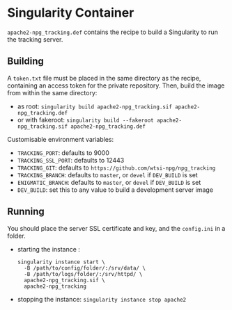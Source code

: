 # Singularity Container

`apache2-npg_tracking.def` contains the recipe to build a Singularity to run the tracking server.

## Building

A `token.txt` file must be placed in the same directory as the recipe, containing an access token for the private repository.
Then, build the image from within the same directory: 
- as root: `singularity build apache2-npg_tracking.sif apache2-npg_tracking.def`
- or with fakeroot: `singularity build --fakeroot apache2-npg_tracking.sif apache2-npg_tracking.def` 

Customisable environment variables:
- `TRACKING_PORT`: defaults to 9000
- `TRACKING_SSL_PORT`: defaults to 12443
- `TRACKING_GIT`: defaults to `https://github.com/wtsi-npg/npg_tracking`
- `TRACKING_BRANCH`: defaults to `master`, or `devel` if `DEV_BUILD` is set 
- `ENIGMATIC_BRANCH`: defaults to `master`, or `devel` if `DEV_BUILD` is set
- `DEV_BUILD`: set this to any value to build a development server image


## Running

You should place the server SSL certificate and key, and the `config.ini` in a folder.

- starting the instance :
  ```
  singularity instance start \
    -B /path/to/config/folder/:/srv/data/ \
    -B /path/to/logs/folder/:/srv/httpd/ \
    apache2-npg_tracking.sif \
    apache2-npg_tracking
  ```

- stopping the instance:
`singularity instance stop apache2`